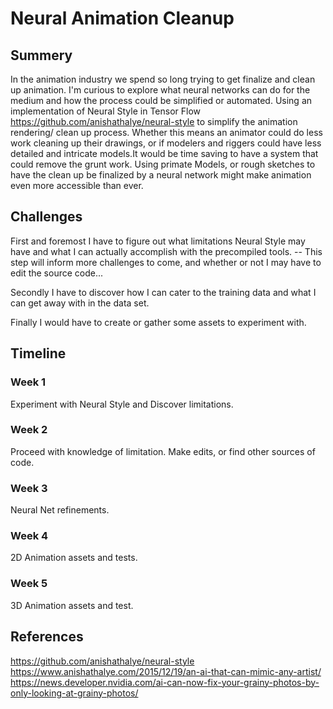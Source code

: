 # Neural Animation Cleanup

## Summery

  In the animation industry we spend so long trying to get finalize and clean up animation. I'm curious to explore what neural networks can do for the medium and how the process could be simplified or automated. Using an implementation of Neural Style in Tensor Flow https://github.com/anishathalye/neural-style to simplify the animation rendering/ clean up process. 
  Whether this means an animator could do less work cleaning up their drawings, or if modelers and riggers could have less detailed and intricate models.It would be time saving to have a system that could remove the grunt work. Using primate Models, or rough sketches to have the clean up be finalized by a neural network might make animation even more accessible than ever.


## Challenges

  First and foremost I have to figure out what limitations Neural Style may have and what I can actually accomplish with the precompiled tools. -- This step will inform more challenges to come, and whether or not I may have to edit the source code...
  
  Secondly I have to discover how I can cater to the training data and what I can get away with in the data set.
  
  Finally I would have to create or gather some assets to experiment with.
  
## Timeline

### Week 1
  Experiment with Neural Style and Discover limitations.
### Week 2
  Proceed with knowledge of limitation. Make edits, or find other sources of code.
### Week 3
  Neural Net refinements. 
### Week 4
  2D Animation assets and tests.
### Week 5
  3D Animation assets and test.
## References


https://github.com/anishathalye/neural-style 
https://www.anishathalye.com/2015/12/19/an-ai-that-can-mimic-any-artist/ 
https://news.developer.nvidia.com/ai-can-now-fix-your-grainy-photos-by-only-looking-at-grainy-photos/ 
